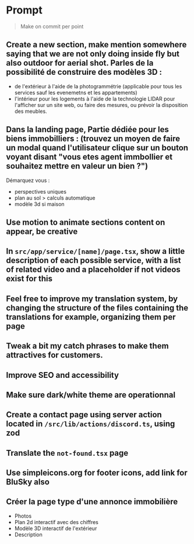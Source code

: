 # Prompt

> Make on commit per point

## Create a new section, make mention somewhere saying that we are not only doing inside fly but also outdoor for aerial shot. Parles de la possibilité de construire des modèles 3D :
- de l'extérieur à l'aide de la photogrammétrie (applicable pour tous les services sauf les evenemetns et les appartements)
- l'intérieur pour les logements à l'aide de la technologie LIDAR pour l'afficher sur un site web, ou faire des mesures, ou prévoir la disposition des meubles.

## Dans la landing page, Partie dédiée pour les biens immobilliers : (trouvez un moyen de faire un modal quand l'utilisateur clique sur un bouton voyant disant "vous etes agent immbollier et souhaitez mettre en valeur un bien ?")
Démarquez vous :
- perspectives uniques
- plan au sol > calculs automatique
- modèle 3d si maison

## Use motion to animate sections content on appear, be creative

## In `src/app/service/[name]/page.tsx`, show a little description of each possible service, with a list of related video and a placeholder if not videos exist for this

## Feel free to improve my translation system, by changing the structure of the files containing the translations for example, organizing them per page

## Tweak a bit my catch phrases to make them attractives for customers.

## Improve SEO and accessibility

## Make sure dark/white theme are operationnal

## Create a contact page using server action located in `/src/lib/actions/discord.ts`, using zod

## Translate the `not-found.tsx` page

## Use simpleicons.org for footer icons, add link for BluSky also

## Créer la page type d'une annonce immobilière
- Photos
- Plan 2d interactif avec des chiffres
- Modèle 3D interactif de l'extérieur
- Description
